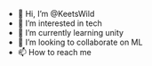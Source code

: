 - 👋 Hi, I’m @KeetsWild
- 👀 I’m interested in tech
- 🌱 I’m currently learning unity
- 💞️ I’m looking to collaborate on ML
- 📫 How to reach me 

<!---
KeetsWild/KeetsWild is a ✨ special ✨ repository because its `README.md` (this file) appears on your GitHub profile.
You can click the Preview link to take a look at your changes.
--->
